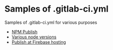 # Samples of .gitlab-ci.yml
Samples of .gitlab-ci.yml for various purposes

* [NPM Publish](./npm-publish)
* [Various node versions](various-node-versions)
* [Publish at Firebase hosting](firebase-hosting)